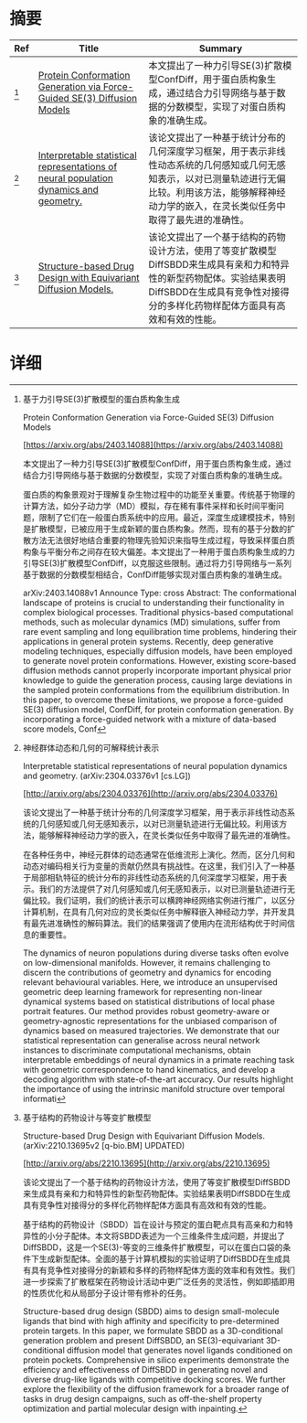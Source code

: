 # 摘要

| Ref | Title | Summary |
| --- | --- | --- |
| [^1] | [Protein Conformation Generation via Force-Guided SE(3) Diffusion Models](https://arxiv.org/abs/2403.14088) | 本文提出了一种力引导SE(3)扩散模型ConfDiff，用于蛋白质构象生成，通过结合力引导网络与基于数据的分数模型，实现了对蛋白质构象的准确生成。 |
| [^2] | [Interpretable statistical representations of neural population dynamics and geometry.](http://arxiv.org/abs/2304.03376) | 该论文提出了一种基于统计分布的几何深度学习框架，用于表示非线性动态系统的几何感知或几何无感知表示，以对已测量轨迹进行无偏比较。利用该方法，能够解释神经动力学的嵌入，在灵长类似任务中取得了最先进的准确性。 |
| [^3] | [Structure-based Drug Design with Equivariant Diffusion Models.](http://arxiv.org/abs/2210.13695) | 该论文提出了一个基于结构的药物设计方法，使用了等变扩散模型DiffSBDD来生成具有亲和力和特异性的新型药物配体。实验结果表明DiffSBDD在生成具有竞争性对接得分的多样化药物样配体方面具有高效和有效的性能。 |

# 详细

[^1]: 基于力引导SE(3)扩散模型的蛋白质构象生成

    Protein Conformation Generation via Force-Guided SE(3) Diffusion Models

    [https://arxiv.org/abs/2403.14088](https://arxiv.org/abs/2403.14088)

    本文提出了一种力引导SE(3)扩散模型ConfDiff，用于蛋白质构象生成，通过结合力引导网络与基于数据的分数模型，实现了对蛋白质构象的准确生成。

    

    蛋白质的构象景观对于理解复杂生物过程中的功能至关重要。传统基于物理的计算方法，如分子动力学（MD）模拟，存在稀有事件采样和长时间平衡问题，限制了它们在一般蛋白质系统中的应用。最近，深度生成建模技术，特别是扩散模型，已被应用于生成新颖的蛋白质构象。然而，现有的基于分数的扩散方法无法很好地结合重要的物理先验知识来指导生成过程，导致采样蛋白质构象与平衡分布之间存在较大偏差。本文提出了一种用于蛋白质构象生成的力引导SE(3)扩散模型ConfDiff，以克服这些限制。通过将力引导网络与一系列基于数据的分数模型相结合，ConfDiff能够实现对蛋白质构象的准确生成。

    arXiv:2403.14088v1 Announce Type: cross  Abstract: The conformational landscape of proteins is crucial to understanding their functionality in complex biological processes. Traditional physics-based computational methods, such as molecular dynamics (MD) simulations, suffer from rare event sampling and long equilibration time problems, hindering their applications in general protein systems. Recently, deep generative modeling techniques, especially diffusion models, have been employed to generate novel protein conformations. However, existing score-based diffusion methods cannot properly incorporate important physical prior knowledge to guide the generation process, causing large deviations in the sampled protein conformations from the equilibrium distribution. In this paper, to overcome these limitations, we propose a force-guided SE(3) diffusion model, ConfDiff, for protein conformation generation. By incorporating a force-guided network with a mixture of data-based score models, Conf
    
[^2]: 神经群体动态和几何的可解释统计表示

    Interpretable statistical representations of neural population dynamics and geometry. (arXiv:2304.03376v1 [cs.LG])

    [http://arxiv.org/abs/2304.03376](http://arxiv.org/abs/2304.03376)

    该论文提出了一种基于统计分布的几何深度学习框架，用于表示非线性动态系统的几何感知或几何无感知表示，以对已测量轨迹进行无偏比较。利用该方法，能够解释神经动力学的嵌入，在灵长类似任务中取得了最先进的准确性。

    

    在各种任务中，神经元群体的动态通常在低维流形上演化。然而，区分几何和动态对编码相关行为变量的贡献仍然具有挑战性。在这里，我们引入了一种基于局部相轨特征的统计分布的非线性动态系统的几何深度学习框架，用于表示。我们的方法提供了对几何感知或几何无感知表示，以对已测量轨迹进行无偏比较。我们证明，我们的统计表示可以横跨神经网络实例进行推广，以区分计算机制，在具有几何对应的灵长类似任务中解释嵌入神经动力学，并开发具有最先进准确性的解码算法。我们的结果强调了使用内在流形结构优于时间信息的重要性。

    The dynamics of neuron populations during diverse tasks often evolve on low-dimensional manifolds. However, it remains challenging to discern the contributions of geometry and dynamics for encoding relevant behavioural variables. Here, we introduce an unsupervised geometric deep learning framework for representing non-linear dynamical systems based on statistical distributions of local phase portrait features. Our method provides robust geometry-aware or geometry-agnostic representations for the unbiased comparison of dynamics based on measured trajectories. We demonstrate that our statistical representation can generalise across neural network instances to discriminate computational mechanisms, obtain interpretable embeddings of neural dynamics in a primate reaching task with geometric correspondence to hand kinematics, and develop a decoding algorithm with state-of-the-art accuracy. Our results highlight the importance of using the intrinsic manifold structure over temporal informati
    
[^3]: 基于结构的药物设计与等变扩散模型

    Structure-based Drug Design with Equivariant Diffusion Models. (arXiv:2210.13695v2 [q-bio.BM] UPDATED)

    [http://arxiv.org/abs/2210.13695](http://arxiv.org/abs/2210.13695)

    该论文提出了一个基于结构的药物设计方法，使用了等变扩散模型DiffSBDD来生成具有亲和力和特异性的新型药物配体。实验结果表明DiffSBDD在生成具有竞争性对接得分的多样化药物样配体方面具有高效和有效的性能。

    

    基于结构的药物设计（SBDD）旨在设计与预定的蛋白靶点具有高亲和力和特异性的小分子配体。本文将SBDD表述为一个三维条件生成问题，并提出了DiffSBDD，这是一个SE(3)-等变的三维条件扩散模型，可以在蛋白口袋的条件下生成新型配体。全面的基于计算机模拟的实验证明了DiffSBDD在生成具有具有竞争性对接得分的新颖和多样的药物样配体方面的效率和有效性。我们进一步探索了扩散框架在药物设计活动中更广泛任务的灵活性，例如即插即用的性质优化和从局部分子设计带有修补的任务。

    Structure-based drug design (SBDD) aims to design small-molecule ligands that bind with high affinity and specificity to pre-determined protein targets. In this paper, we formulate SBDD as a 3D-conditional generation problem and present DiffSBDD, an SE(3)-equivariant 3D-conditional diffusion model that generates novel ligands conditioned on protein pockets. Comprehensive in silico experiments demonstrate the efficiency and effectiveness of DiffSBDD in generating novel and diverse drug-like ligands with competitive docking scores. We further explore the flexibility of the diffusion framework for a broader range of tasks in drug design campaigns, such as off-the-shelf property optimization and partial molecular design with inpainting.
    

